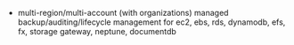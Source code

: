 - multi-region/multi-account (with organizations) managed backup/auditing/lifecycle management for ec2, ebs, rds, dynamodb, efs, fx, storage gateway, neptune, documentdb

